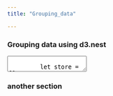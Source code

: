 ```yaml
---
title: "Grouping_data"

---
```

### Grouping data using d3.nest


  <textarea id="code">  
         let store = []
         d3.csv("routes.csv").then(d => groupby(d))

         let ky = "AirlineID"
         let kname = "AirlineName"
         let kc = "AirlineCountry"


         let byid = []
         let results = d3.select("#out1")
         let x = ""
         let gd = []


         function groupby(d) {
             store = Array.from(d)
             alert("done")
             byid = d3.nest()
                 .key(function (d) { return d.AirlineID; })
                 .key(function (d) { return d.AirlineName; })
                 .rollup(function (v) {
                     return {
                         count: v.length,
                         country:
                             v.AirlineCountry

                     };
                 })
                 .entries(store);
             byid.forEach(function (d) {
                 d.AirlineID = d.key;
                 d.Airline = d.values[0];
                 d.AirlineName = d.Airline.key
                 d.count = d.Airline.value.count
             });
             byid.flatMap(e => (e))

             document.getElementById("out2").innerHTML=JSON.stringify(byid)
</textarea>
### another section
